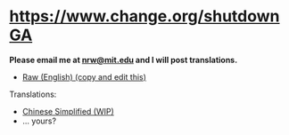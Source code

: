 # https://www.change.org/shutdownGA

**Please email me at nrw@mit.edu and I will post translations.**

* [Raw (English) (copy and edit this)](./raw.txt)

Translations:

* [Chinese Simplified (WIP)](./zh.md)
* ... yours?


